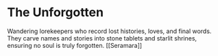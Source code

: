 # The Unforgotten


Wandering lorekeepers who record lost histories, loves, and final words. They carve names and stories into stone tablets and starlit shrines, ensuring no soul is truly forgotten.
[[Seramara]]
